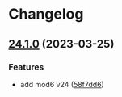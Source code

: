 # Changelog

## [24.1.0](https://github.com/Yapcheekian/gomodules/compare/mod6-v24.0.0...mod6/v24.1.0) (2023-03-25)


### Features

* add mod6 v24 ([58f7dd6](https://github.com/Yapcheekian/gomodules/commit/58f7dd63dee2033f4b87be9bc44a80d3bbab41ef))
